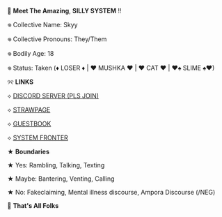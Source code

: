 🎪  __Meet The Amazing__,
 **SILLY SYSTEM** !!

𖦹 Collective Name: Skyy

𖦹 Collective Pronouns: They/Them

𖦹 Bodily Age: 18

𖦹 Status: Taken 
(♦ LOSER ♦ | ♥ MUSHKA ♥ | ♥ CAT ♥ | ♥♠ SLIME ♠♥)

୨୧ **LINKS**

⟡ [DISCORD SERVER (PLS JOIN)](https://discord.gg/YnXtWW367Y)

⟡ [STRAWPAGE](https://straw.page/make?id=sillysys)

⟡ [GUESTBOOK](https://sillysystem.123guestbook.com)

⟡ [SYSTEM FRONTER](https://pluralkit.xyz/f/ofqhf)

★ **Boundaries**

★ Yes: Rambling, Talking, Texting

★ Maybe: Bantering, Venting, Calling

★ No: Fakeclaiming, Mental illness discourse, Ampora Discourse (/NEG)

🎪  __That's All Folks__
